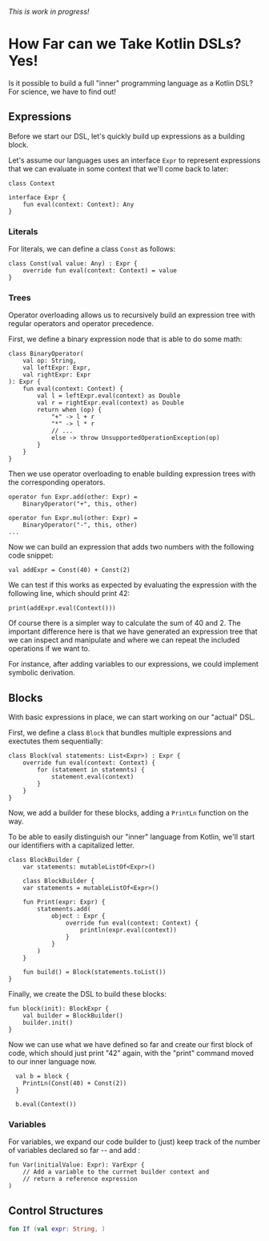 _This is work in progress!_

# How Far can we Take Kotlin DSLs? Yes!

Is it possible to build a full "inner" programming language as a
Kotlin DSL? For science, we have to find out! 



## Expressions

Before we start our DSL, let's quickly build up expressions as a building block.


Let's assume our languages uses an interface `Expr` to represent expressions that we can evaluate in some context that we'll come back to later: 

```
class Context

interface Expr {
    fun eval(context: Context): Any
}
```

### Literals

For literals, we can define a class `Const` as follows:

```
class Const(val value: Any) : Expr {
    override fun eval(context: Context) = value
}
```


### Trees 

Operator overloading allows us to recursively build an 
expression tree with regular operators and operator precedence.

First, we define a binary expression node that is able
to do some math:

```
class BinaryOperator(
    val op: String, 
    val leftExpr: Expr, 
    val rightExpr: Expr
): Expr {
    fun eval(context: Context) {
        val l = leftExpr.eval(context) as Double
        val r = rightExpr.eval(context) as Double
        return when (op) {
            "+" -> l + r
            "*" -> l * r
            // ...
            else -> throw UnsupportedOperationException(op)
        }
    }
}
```

Then we use operator overloading to enable building expression trees with the corresponding operators.

```
operator fun Expr.add(other: Expr) = 
    BinaryOperator("+", this, other)

operator fun Expr.mul(other: Expr) = 
    BinaryOperator("-", this, other) 
...
```

Now we can build an expression that adds two numbers with the following
code snippet:

```
val addExpr = Const(40) + Const(2)
````

We can test if this works as expected by evaluating the expression with the following line, which should print 42:
```
print(addExpr.eval(Context()))
```

Of course there is a simpler way to calculate the sum of
40 and 2. The important difference here is that we have generated an expression tree that we can inspect and manipulate and where we can repeat the included operations if we want to.

For instance, after adding variables to our expressions, we could implement symbolic derivation. 


## Blocks 

With basic expressions in place,
we can start working on our "actual" DSL.

First, we define a class `Block` that bundles multiple expressions and exectutes
them sequentially:

```
class Block(val statements: List<Expr>) : Expr {
    override fun eval(context: Context) {
        for (statement in statemnts) {
            statement.eval(context)
        }
    }
}
```

Now, we add a builder for these blocks,
adding a `PrintLn` function on the way.

To be able to easily distinguish our "inner"
language from Kotlin, we'll start our 
identifiers with a capitalized letter.


```
class BlockBuilder {
    var statements: mutableListOf<Expr>()

    class BlockBuilder {
    var statements = mutableListOf<Expr>()

    fun Print(expr: Expr) {
        statements.add(
            object : Expr {
                override fun eval(context: Context) {
                    println(expr.eval(context))
                }
            }
        )
    }

    fun build() = Block(statements.toList())
}
```

Finally, we create the DSL to build these
blocks:

```
fun block(init): BlockExpr {
    val builder = BlockBuilder()
    builder.init()
}
```

Now we can use what we have defined so far and create our first block of code, which should just print "42" again, with the "print"
command moved to our inner language now.

```
  val b = block {
    PrintLn(Const(40) + Const(2))
  }

  b.eval(Context())
```




### Variables



For variables, we expand our code builder to (just) keep track of the number
of variables declared so far -- and add :




```
fun Var(initialValue: Expr): VarExpr {
    // Add a variable to the currnet builder context and 
    // return a reference expression
)
```




## Control Structures


```kt
fun If (val expr: String, )
```
